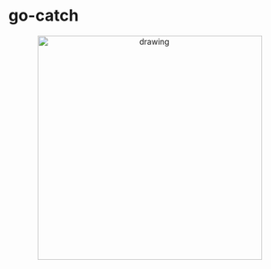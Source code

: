 # go-catch

<p align="center">
<img src="https://user-images.githubusercontent.com/25653488/161078569-eb60e49f-7670-4e0e-8fbd-1d70c0b431b8.png" alt="drawing" width="400"/>
 </p>
